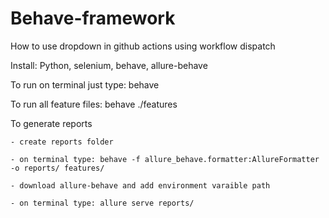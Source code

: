 # Behave-framework

How to use dropdown in github actions using workflow dispatch

Install: Python, selenium, behave, allure-behave

To run on terminal just type: behave

To run all feature files: behave ./features

To generate reports

    - create reports folder
    
    - on terminal type: behave -f allure_behave.formatter:AllureFormatter -o reports/ features/
    
    - download allure-behave and add environment varaible path
    
    - on terminal type: allure serve reports/
